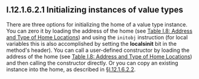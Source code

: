 ## I.12.1.6.2.1 Initializing instances of value types

There are three options for initializing the home of a value type instance. You can zero it by loading the address of the home (see [Table I.8: Address and Type of Home Locations](#todo-missing-hyperlink)) and using the `initobj` instruction (for local variables this is also accomplished by setting the **localsinit** bit in the method's header). You can call a user-defined constructor by loading the address of the home (see [Table I.8: Address and Type of Home Locations](#todo-missing-hyperlink)) and then calling the constructor directly. Or you can copy an existing instance into the home, as described in §[I.12.1.6.2.2](#todo-missing-hyperlink).
